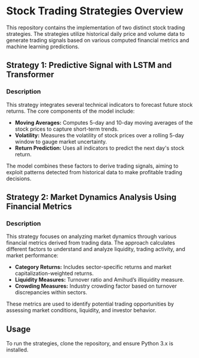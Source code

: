 # Stock Trading Strategies Overview

This repository contains the implementation of two distinct stock trading strategies. The strategies utilize historical daily price and volume data to generate trading signals based on various computed financial metrics and machine learning predictions.

## Strategy 1: Predictive Signal with LSTM and Transformer

### Description

This strategy integrates several technical indicators to forecast future stock returns. The core components of the model include:

- **Moving Averages:** Computes 5-day and 10-day moving averages of the stock prices to capture short-term trends.
- **Volatility:** Measures the volatility of stock prices over a rolling 5-day window to gauge market uncertainty.
- **Return Prediction:** Uses all indicators to predict the next day's stock return.

The model combines these factors to derive trading signals, aiming to exploit patterns detected from historical data to make profitable trading decisions.


## Strategy 2: Market Dynamics Analysis Using Financial Metrics

### Description

This strategy focuses on analyzing market dynamics through various financial metrics derived from trading data. The approach calculates different factors to understand and analyze liquidity, trading activity, and market performance:

- **Category Returns:** Includes sector-specific returns and market capitalization-weighted returns.
- **Liquidity Measures:** Turnover ratio and Amihud’s illiquidity measure.
- **Crowding Measures:** Industry crowding factor based on turnover discrepancies within sectors.

These metrics are used to identify potential trading opportunities by assessing market conditions, liquidity, and investor behavior.

## Usage

To run the strategies, clone the repository, and ensure Python 3.x is installed. 
